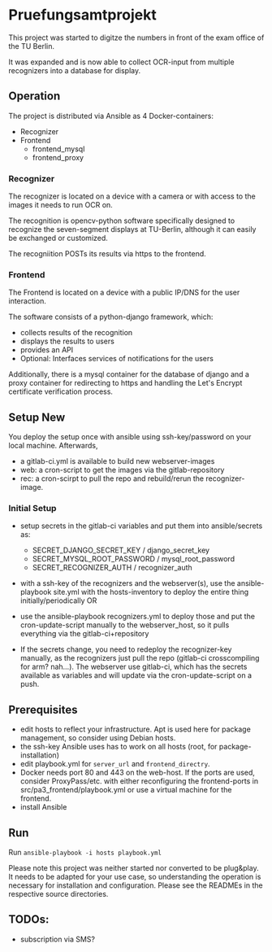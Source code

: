 # Pruefungsamtprojekt

This project was started to digitze the numbers in front of the exam office of the TU Berlin.

It was expanded and is now able to collect OCR-input from multiple recognizers into a database for display.

## Operation
The project is distributed via Ansible as 4 Docker-containers:
- Recognizer
- Frontend
  - frontend_mysql
  - frontend_proxy

### Recognizer
The recognizer is located on a device with a camera or with access to the images it needs to run OCR on.

The recognition is opencv-python software specifically designed to recognize the seven-segment displays at TU-Berlin, although it can easily be exchanged or customized.

The recogniition POSTs its results via https to the frontend.

### Frontend
The Frontend is located on a device with a public IP/DNS for the user interaction.

The software consists of a python-django framework, which:
- collects results of the recognition
- displays the results to users
- provides an API
- Optional: Interfaces services of notifications for the users

Additionally, there is a mysql container for the database of django and a proxy container
for redirecting to https and handling the Let's Encrypt certificate verification process.

## Setup New
You deploy the setup once with ansible using ssh-key/password on your local machine.
Afterwards, 
- a gitlab-ci.yml is available to build new webserver-images
- web: a cron-script to get the images via the gitlab-repository
- rec: a cron-scirpt to pull the repo and rebuild/rerun the recognizer-image.

### Initial Setup
- setup secrets in the gitlab-ci variables and put them into ansible/secrets as:
  - SECRET_DJANGO_SECRET_KEY / django_secret_key
  - SECRET_MYSQL_ROOT_PASSWORD / mysql_root_password
  - SECRET_RECOGNIZER_AUTH / recognizer_auth

- with a ssh-key of the recognizers and the webserver(s), use the ansible-playbook site.yml 
   with the hosts-inventory to deploy the entire thing initially/periodically OR
- use the ansible-playbook recognizers.yml to deploy those and put the cron-update-script 
   manually to the webserver_host, so it pulls everything via the gitlab-ci+repository

- If the secrets change, you need to redeploy the recognizer-key manually, as the recognizers 
   just pull the repo (gitlab-ci crosscompiling for arm? nah...). 
   The webserver use gitlab-ci, which has the secrets available as variables and will update 
   via the cron-update-script on a push.


## Prerequisites
- edit hosts to reflect your infrastructure. Apt is used here for package management, so consider using Debian hosts.
- the ssh-key Ansible uses has to work on all hosts (root, for package-installation)
- edit playbook.yml for `server_url` and `frontend_directry`.
- Docker needs port 80 and 443 on the web-host. If the ports are used, consider ProxyPass/etc. with either reconfiguring the frontend-ports in src/pa3_frontend/playbook.yml or use a virtual machine for the frontend.
- install Ansible

## Run
Run `ansible-playbook -i hosts playbook.yml`

Please note this project was neither started nor converted to be plug&play. 
It needs to be adapted for your use case, so understanding the operation is necessary 
for installation and configuration.
Please see the READMEs in the respective source directories. 

## TODOs:
- subscription via SMS?